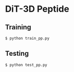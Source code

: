 # DiT-3D Peptide


## Training

```bash
$ python train_pp.py
```

## Testing

```bash
$ python test_pp.py





